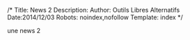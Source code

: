 /*
Title: News 2
Description:
Author: Outils Libres Alternatifs
Date:2014/12/03
Robots: noindex,nofollow
Template: index
*/

une news 2
